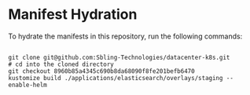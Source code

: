 
# Manifest Hydration

To hydrate the manifests in this repository, run the following commands:

```shell

git clone git@github.com:Sbling-Technologies/datacenter-k8s.git
# cd into the cloned directory
git checkout 8960b85a4345c690b8da68090f8fe201befb6470
kustomize build ./applications/elasticsearch/overlays/staging --enable-helm
```